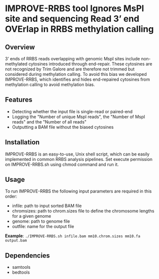# IMPROVE-RRBS tool Ignores MsPI site and sequencing Read 3’ end OVErlap in RRBS methylation calling

## Overview
3’ ends of RRBS reads overlapping with genomic MspI sites include non-methylated cytosines introduced through end-repair. These cytosines are not recognized by Trim Galore and are therefore not trimmed but considered during methylation calling. To avoid this bias we developed IMPROVE-RRBS, which identifies and hides end-repaired cytosines from methylation calling to avoid methylation bias.

## Features
- Detecting whether the input file is single-read or paired-end
- Logging the "Number of unique MspI reads", the "Number of MspI reads" and the "Number of all reads"
- Outputting a BAM file without the biased cytosines

## Installation
IMPROVE-RRBS is an easy-to-use, Unix shell script, which can be easily implemented in common RRBS analysis pipelines.
Set execute permission on IMPROVE-RRBS.sh using chmod command and run it.

## Usage
To run IMPROVE-RRBS the following input parameters are required in this order:
- infile: path to input sorted BAM file
- chromsizes: path to chrom.sizes file to define the chromosome lengths for a given genome
- genome: path to genome file
- outfile: name for the output file

**Example**:
`./IMPROVE-RRBS.sh infile.bam mm10.chrom.sizes mm10.fa output.bam`

## Dependencies
- samtools
- bedtools
